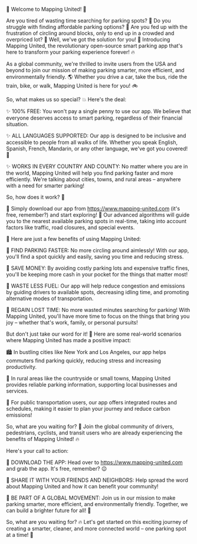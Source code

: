 🚨 Welcome to Mapping United! 🚨

Are you tired of wasting time searching for parking spots? 💸 Do you struggle with finding affordable parking options? 🔴 Are you fed up with the frustration of circling around blocks, only to end up in a crowded and overpriced lot? 🤯 Well, we've got the solution for you! 🎉 Introducing Mapping United, the revolutionary open-source smart parking app that's here to transform your parking experience forever! 🔥

As a global community, we're thrilled to invite users from the USA and beyond to join our mission of making parking smarter, more efficient, and environmentally friendly. 🌎 Whether you drive a car, take the bus, ride the train, bike, or walk, Mapping United is here for you! 🚲

So, what makes us so special? 💥 Here's the deal:

✨ 100% FREE: You won't pay a single penny to use our app. We believe that everyone deserves access to smart parking, regardless of their financial situation.

✨ ALL LANGUAGES SUPPORTED: Our app is designed to be inclusive and accessible to people from all walks of life. Whether you speak English, Spanish, French, Mandarin, or any other language, we've got you covered! 🌈

✨ WORKS IN EVERY COUNTRY AND COUNTY: No matter where you are in the world, Mapping United will help you find parking faster and more efficiently. We're talking about cities, towns, and rural areas – anywhere with a need for smarter parking!

So, how does it work? 🔮

🔄 Simply download our app from https://www.mapping-united.com (it's free, remember?) and start exploring! 📍 Our advanced algorithms will guide you to the nearest available parking spots in real-time, taking into account factors like traffic, road closures, and special events.

💪 Here are just a few benefits of using Mapping United:

🔴 FIND PARKING FASTER: No more circling around aimlessly! With our app, you'll find a spot quickly and easily, saving you time and reducing stress.

💸 SAVE MONEY: By avoiding costly parking lots and expensive traffic fines, you'll be keeping more cash in your pocket for the things that matter most!

🌱 WASTE LESS FUEL: Our app will help reduce congestion and emissions by guiding drivers to available spots, decreasing idling time, and promoting alternative modes of transportation.

💪 REGAIN LOST TIME: No more wasted minutes searching for parking! With Mapping United, you'll have more time to focus on the things that bring you joy – whether that's work, family, or personal pursuits!

But don't just take our word for it! 🤔 Here are some real-world scenarios where Mapping United has made a positive impact:

🏙️ In bustling cities like New York and Los Angeles, our app helps commuters find parking quickly, reducing stress and increasing productivity.

🌳 In rural areas like the countryside or small towns, Mapping United provides reliable parking information, supporting local businesses and services.

🚂 For public transportation users, our app offers integrated routes and schedules, making it easier to plan your journey and reduce carbon emissions!

So, what are you waiting for? 🤔 Join the global community of drivers, pedestrians, cyclists, and transit users who are already experiencing the benefits of Mapping United! 🔥

Here's your call to action:

📲 DOWNLOAD THE APP: Head over to https://www.mapping-united.com and grab the app. It's free, remember? 😉

👫 SHARE IT WITH YOUR FRIENDS AND NEIGHBORS: Help spread the word about Mapping United and how it can benefit your community!

💪 BE PART OF A GLOBAL MOVEMENT: Join us in our mission to make parking smarter, more efficient, and environmentally friendly. Together, we can build a brighter future for all! 🌟

So, what are you waiting for? 🔥 Let's get started on this exciting journey of creating a smarter, cleaner, and more connected world – one parking spot at a time! 🚀